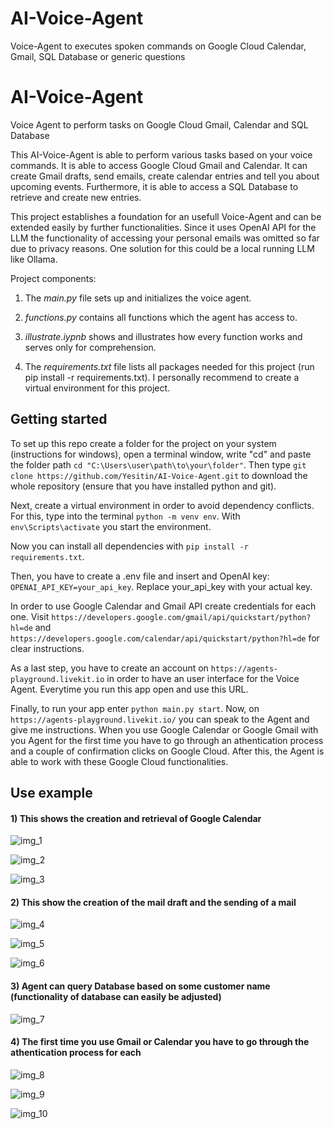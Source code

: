 # AI-Voice-Agent
Voice-Agent to executes spoken commands on Google Cloud Calendar, Gmail, SQL Database or generic questions

# AI-Voice-Agent
Voice Agent to perform tasks on Google Cloud Gmail, Calendar and SQL Database

This AI-Voice-Agent is able to perform various tasks based on your voice commands. It is able to access Google Cloud Gmail and Calendar. It can create Gmail drafts, send emails, create calendar entries and tell you about upcoming events. Furthermore, it is able to access a SQL Database to retrieve and create new entries.

This project establishes a foundation for an usefull Voice-Agent and can be extended easily by further functionalities. Since it uses OpenAI API for the LLM the functionality of accessing your personal emails was omitted so far due to privacy reasons. One solution for this could be a local running LLM like Ollama. 

Project components:

1. The _main.py_ file sets up and initializes the voice agent.

2. _functions.py_ contains all functions which the agent has access to.

3. _illustrate.iypnb_ shows and illustrates how every function works and serves only for comprehension. 

4. The _requirements.txt_ file lists all packages needed for this project (run pip install -r requirements.txt). I personally recommend to create a virtual environment for this project.

## Getting started

To set up this repo create a folder for the project on your system (instructions for windows), open a terminal window, write "cd" and paste the folder path `cd "C:\Users\user\path\to\your\folder"`. Then type `git clone https://github.com/Yesitin/AI-Voice-Agent.git` to download the whole repository (ensure that you have installed python and git). 

Next, create a virtual environment in order to avoid dependency conflicts. For this, type into the terminal `python -m venv env`. With `env\Scripts\activate` you start the environment.

Now you can install all dependencies with `pip install -r requirements.txt`. 

Then, you have to create a .env file and insert and OpenAI key: `OPENAI_API_KEY=your_api_key`. Replace your_api_key with your actual key.

In order to use Google Calendar and Gmail API create credentials for each one. Visit `https://developers.google.com/gmail/api/quickstart/python?hl=de` and `https://developers.google.com/calendar/api/quickstart/python?hl=de` for clear instructions.

As a last step, you have to create an account on `https://agents-playground.livekit.io` in order to have an user interface for the Voice Agent. Everytime you run this app open and use this URL.

Finally, to run your app enter `python main.py start`. Now, on `https://agents-playground.livekit.io/` you can speak to the Agent and give me instructions. When you use Google Calendar or Google Gmail with you Agent for the first time you have to go through an athentication process and a couple of confirmation clicks on Google Cloud. After this, the Agent is able to work with these Google Cloud functionalities. 

## Use example


#### 1) This shows the creation and retrieval of Google Calendar

![img_1](assets/Screenshot04.png)

![img_2](assets/Screenshot05.png)

![img_3](assets/Screenshot06.png)



#### 2) This show the creation of the mail draft and the sending of a mail

![img_4](assets/Screenshot08.png)

![img_5](assets/Screenshot09.png)

![img_6](assets/Screenshot10.png)



#### 3) Agent can query Database based on some customer name (functionality of database can easily be adjusted)

![img_7](assets/Screenshot11.png)



#### 4) The first time you use Gmail or Calendar you have to go through the athentication process for each

![img_8](assets/Screenshot01.png)

![img_9](assets/Screenshot02.png)

![img_10](assets/screenshot_03.png)

